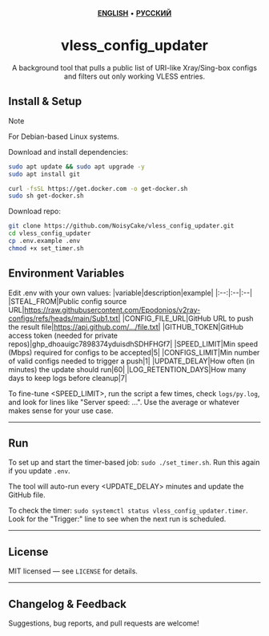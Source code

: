 <div align="center" markdown>

<p align="center">
    <a href="https://github.com/NoisyCake/vless_config_updater/blob/main/README.md"><u><b>ENGLISH</b></u></a> •
    <a href="https://github.com/NoisyCake/vless_config_updater/blob/main/README.ru.md"><u><b>РУССКИЙ</b></u></a>
</p>

# vless_config_updater

A background tool that pulls a public list of URI-like Xray/Sing-box configs and filters out only working VLESS entries.
</div>

## Install & Setup

> [!NOTE]
> For Debian-based Linux systems.

Download and install dependencies:
```bash
sudo apt update && sudo apt upgrade -y
sudo apt install git

curl -fsSL https://get.docker.com -o get-docker.sh
sudo sh get-docker.sh
```

Download repo:
```bash
git clone https://github.com/NoisyCake/vless_config_updater.git
cd vless_config_updater
cp .env.example .env
chmod +x set_timer.sh
```

## Environment Variables
Edit .env with your own values:
|variable|description|example|
|:--:|:--|:--|
|STEAL_FROM|Public config source URL|https://raw.githubusercontent.com/Epodonios/v2ray-configs/refs/heads/main/Sub1.txt|
|CONFIG_FILE_URL|GitHub URL to push the result file|https://api.github.com/.../file.txt|
|GITHUB_TOKEN|GitHub access token (needed for private repos)|ghp_dhoauigc7898374yduisdhSDHFHGf7|
|SPEED_LIMIT|Min speed (Mbps) required for configs to be accepted|5|
|CONFIGS_LIMIT|Min number of valid configs needed to trigger a push|1|
|UPDATE_DELAY|How often (in minutes) the update should run|60|
|LOG_RETENTION_DAYS|How many days to keep logs before cleanup|7|

To fine-tune <SPEED_LIMIT>, run the script a few times, check `logs/py.log`, and look for lines like "Server speed: ...". Use the average or whatever makes sense for your use case.

---
## Run
To set up and start the timer-based job: `sudo ./set_timer.sh`. Run this again if you update `.env`.

The tool will auto-run every <UPDATE_DELAY> minutes and update the GitHub file.

To check the timer: `sudo systemctl status vless_config_updater.timer`. Look for the "Trigger:" line to see when the next run is scheduled.

---
## License

MIT licensed — see `LICENSE` for details.

---
## Changelog & Feedback

Suggestions, bug reports, and pull requests are welcome!
